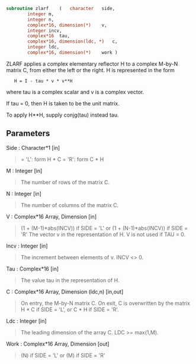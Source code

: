```fortran
subroutine zlarf	(	character	side,
		integer	m,
		integer	n,
		complex*16, dimension(*)	v,
		integer	incv,
		complex*16	tau,
		complex*16, dimension(ldc, *)	c,
		integer	ldc,
		complex*16, dimension(*)	work )
```

 ZLARF applies a complex elementary reflector H to a complex M-by-N
 matrix C, from either the left or the right. H is represented in the
 form

       H = I - tau * v * v**H

 where tau is a complex scalar and v is a complex vector.

 If tau = 0, then H is taken to be the unit matrix.

 To apply H**H, supply conjg(tau) instead
 tau.

## Parameters
Side : Character*1 [in]
> = 'L': form  H * C
> = 'R': form  C * H

M : Integer [in]
> The number of rows of the matrix C.

N : Integer [in]
> The number of columns of the matrix C.

V : Complex*16 Array, Dimension [in]
> (1 + (M-1)*abs(INCV)) if SIDE = 'L'
> or (1 + (N-1)*abs(INCV)) if SIDE = 'R'
> The vector v in the representation of H. V is not used if
> TAU = 0.

Incv : Integer [in]
> The increment between elements of v. INCV <> 0.

Tau : Complex*16 [in]
> The value tau in the representation of H.

C : Complex*16 Array, Dimension (ldc,n) [in,out]
> On entry, the M-by-N matrix C.
> On exit, C is overwritten by the matrix H * C if SIDE = 'L',
> or C * H if SIDE = 'R'.

Ldc : Integer [in]
> The leading dimension of the array C. LDC >= max(1,M).

Work : Complex*16 Array, Dimension [out]
> (N) if SIDE = 'L'
> or (M) if SIDE = 'R'

